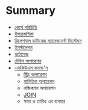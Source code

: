 # Summary

* [কোর্স পরিচিতি](README.md)
* [উপক্রমণিকা](introduction.md)
* [রিলেশনাল ডাটাবেজ ম্যানেজমেন্ট সিস্টেমস](rdms.md)
* [ইনস্টলেশন](installation.md)
* [ডাটাবেজ](creatingdb.md)
* [টেবিল অপারেশন](table.md)
* [এসকিউএল কমান্ড'স](sql-commands.md)
   * [স্ট্রিং অপারেশন](string-function.md)
   * [গানিতিক অপারেশন](math-function.md)
   * লজিক্যাল অপারেশন
   * [JOIN](join.md)
   * সময় ও তারিখ এর ব্যবহার

